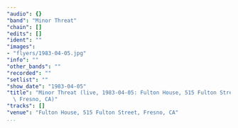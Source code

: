 ```yaml
---
"audio": {}
"band": "Minor Threat"
"chain": []
"edits": []
"ident": ""
"images":
- "flyers/1983-04-05.jpg"
"info": ""
"other_bands": ""
"recorded": ""
"setlist": ""
"show_date": "1983-04-05"
"title": "Minor Threat (live, 1983-04-05: Fulton House, 515 Fulton Street,\
  \ Fresno, CA)"
"tracks": []
"venue": "Fulton House, 515 Fulton Street, Fresno, CA"
...
```

